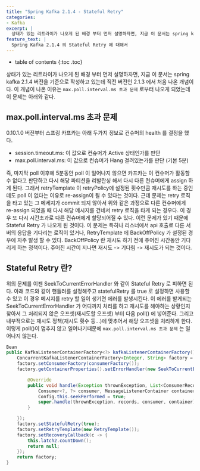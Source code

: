 ```yaml
---
title: "Spring Kafka 2.1.4 - Stateful Retry"
categories: 
- Kafka
excerpt: |
  상태가 있는 리트라이가 나오게 된 배경 부터 먼저 설명하자면, 지금 이 문서는 spring kafka 2.1.4 버전을 기준으로 작성하고 있는데 직전 버전인 2.1.3 에서 처음 나온 개념이다. 이 개념이 나온 이유는 `max.poll.interval.ms 초과 문제` 로부터 나오게 되었는데 이 문제는 아래와 같다.
feature_text: |
  Spring Kafka 2.1.4 의 Stateful Retry 에 대해서
---
```


* table of contents
{:toc .toc}

상태가 있는 리트라이가 나오게 된 배경 부터 먼저 설명하자면, 지금 이 문서는 spring kafka 2.1.4 버전을 기준으로 작성하고 있는데 직전 버전인 2.1.3 에서 처음 나온 개념이다. 이 개념이 나온 이유는 `max.poll.interval.ms 초과 문제` 로부터 나오게 되었는데 이 문제는 아래와 같다.

## max.poll.interval.ms 초과 문제
0.10.1.0 버전부터 스프링 카프카는 아래 두가지 정보로 컨슈머의 health 를 결정을 했다. 

* session.timeout.ms: 이 값으로 컨슈머가 Active 상태인가를 판단
* max.poll.interval.ms: 이 값으로 컨슈머가 Hang 걸려있는가를 판단 (기본 5분)

즉, 마지막 poll 이후에 5분동안 poll 이 일어나지 않으면 카프카는 이 컨슈머가 활동할 수 없다고 판단하고 다시 해당 파티션을 리발란싱 해서 다시 다른 컨슈머에게 assign 하게 된다. 그래서 retryTemplate 이 retryPolicy에 설정된 횟수만큼 재시도를 하는 중인데도 poll 이 없다는 이유로 re-assign이 될 수 있다는 것이다. 근데 문제는 retry 로직을 타고 있는 그 메세지가 commit 되지 않아서 위와 같은 과정으로 다른 컨슈머에게 re-assign 되었을 때 다시 해당 메시지를 건네서 retry 로직을 타게 되는 경우다. 이 경우 또 다시 시간초과로 다른 컨슈머에게 할당되어질 수 있다. 이런 문제가 있기 때문에 Stateful Retry 가 나오게 된 것이다. 이 문제는 특히나 리스너에서 api 호출로 다른 서버의 응답을 기다리는 로직이 있거나, RetryTemplate 에 BackOffPolicy 가 설정된 경우에 자주 발생 할 수 있다. BackOffPolicy 란 재시도 하기 전에 주어진 시간동안 기다리게 하는 정책이다. 주어진 시간이 지나면 재시도 -> 기다림 -> 재시도가 되는 것이다.

## Stateful Retry 란?
위의 문제를 이젠 SeekToCurrentErrorHandler 와 같이 Stateful Retry 로 피하면 된다. 
아래 코드와 같이 핸들러를 설정해주고 statefulRetry 를 true 로 설정하면 사용할 수 있고 이 경우 메시지를 retry 할 일이 생기면 에러를 발생시킨다. 이 에러를 받게되는 SeekToCurrentErrorHandler 가 어디까지 처리를 하고 재시도를 해야하는 상황인지 찾아서 그 처리되지 않은 오프셋(재시도할 오프셋) 부터 다음 poll() 에 넣어준다. 그리고 내부적으로는 재시도 정책(재시도 횟수 등...)에 맞추어서 해당 오프셋을 처리하게 한다. 
이렇게 poll()이 멈추지 않고 일어나기때문에 `max.poll.interval.ms 초과 문제` 는 일어나지 않는다.

``` java
Bean
public KafkaListenerContainerFactory<?> kafkaListenerContainerFactory() {
	ConcurrentKafkaListenerContainerFactory<Integer, String> factory = new ConcurrentKafkaListenerContainerFactory<>();
	factory.setConsumerFactory(consumerFactory());
	factory.getContainerProperties().setErrorHandler(new SeekToCurrentErrorHandler() {

		@Override
		public void handle(Exception thrownException, List<ConsumerRecord<?, ?>> records,
			Consumer<?, ?> consumer, MessageListenerContainer container) {
			Config.this.seekPerformed = true;
			super.handle(thrownException, records, consumer, container);
		}

	});
	factory.setStatefulRetry(true);
	factory.setRetryTemplate(new RetryTemplate());
	factory.setRecoveryCallback(c -> {
		this.latch2.countDown();
		return null;
	});
	return factory;
}
```
